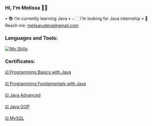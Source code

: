 ### Hi, I'm Melissa 👋🏻

• 📚 I’m currently learning Java
• 👉🏻 I’m looking for Java internship
• 📧 Reach me: melisarudeva@gmail.com

### Languages and Tools:
[![My Skills](https://skills.thijs.gg/icons?i=idea,java,spring,mysql,regex,postman&theme=light)](https://skills.thijs.gg)

### Certificates:
<a href="https://softuni.bg/certificates/details/135127/8650a326" title="Certificate">☑️ Programming Basics with Java</a>

<a href="https://softuni.bg/Certificates/Details/148685/97cc45b5" title="Certificate">☑️ Programming Fundamentals with Java</a>

<a href="https://softuni.bg/Certificates/Details/161773/4cc45187" title="Certificate">☑️ Java Advanced</a>

<a href="https://softuni.bg/Certificates/Details/168918/cd8aa8a4" title="Certificate">☑️ Java OOP</a>

<a href="https://softuni.bg/certificates/details/172365/5465d745" title="Certificate">☑️ MySQL </a>
